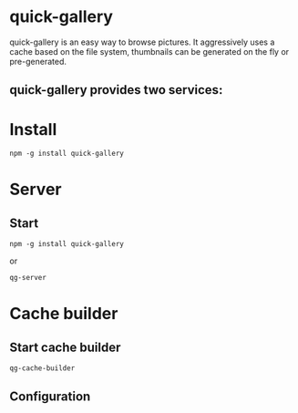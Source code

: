 # quick-gallery

quick-gallery is an easy way to browse pictures.
It aggressively uses a cache based on the file system, thumbnails can be generated on the fly or pre-generated.

quick-gallery provides two services:
- 

# Install
```shell
npm -g install quick-gallery
```

# Server

## Start

```shell
npm -g install quick-gallery
```
or
```shell
qg-server
```

# Cache builder

## Start cache builder

```shell
qg-cache-builder
```

## Configuration